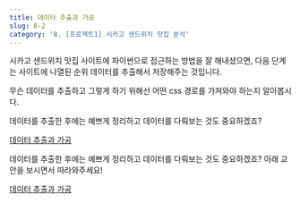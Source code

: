 ```yaml
---
title: 데이터 추출과 가공
slug: 8-2
category: '8. [프로젝트1] 시카고 샌드위치 맛집 분석'
---
```

시카고 샌드위치 맛집 사이트에 파이썬으로 접근하는 방법을 잘 해내셨으면, 다음 단계는 사이트에 나열된 순위 데이터를 추출해서 저장해주는 것입니다. 

무슨 데이터를 추출하고 그렇게 하기 위해선 어떤 css 경로를 가져와야 하는지 알아봅시다. 


데이터를 추출한 후에는 예쁘게 정리하고 데이터를 다뤄보는 것도 중요하겠죠?

[데이터 추출과 가공](https://github.com/Team-COSADAMA/Data-Science-Intro/blob/main/week5/8-2.ipynb)

데이터를 추출한 후에는 예쁘게 정리하고 데이터를 다뤄보는 것도 중요하겠죠? 아래 교안을 보시면서 따라와주세요!

[데이터 추출과 가공](https://github.com/Team-COSADAMA/Data-Science-Intro/blob/main/week5/8-2.ipynb)

